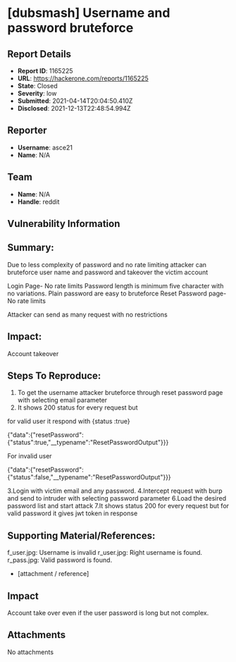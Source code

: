 # [dubsmash] Username and password bruteforce

## Report Details
- **Report ID**: 1165225
- **URL**: https://hackerone.com/reports/1165225
- **State**: Closed
- **Severity**: low
- **Submitted**: 2021-04-14T20:04:50.410Z
- **Disclosed**: 2021-12-13T22:48:54.994Z

## Reporter
- **Username**: asce21
- **Name**: N/A

## Team
- **Name**: N/A
- **Handle**: reddit

## Vulnerability Information
## Summary:
Due to less complexity of password and no rate limiting attacker can bruteforce user name and password and takeover the victim account

Login Page- No rate limits
Password length is minimum five character with no variations. Plain  password are easy to bruteforce 
Reset Password page- No rate limits

Attacker can send as many request with no restrictions

## Impact:
Account takeover

## Steps To Reproduce:


  1. To get the username attacker bruteforce through reset password page with selecting email parameter
 2. It shows 200 status for every request but 

for valid user it respond with {status :true}

{"data":{"resetPassword":{"status":true,"__typename":"ResetPasswordOutput"}}}

For invalid user

{"data":{"resetPassword":{"status":false,"__typename":"ResetPasswordOutput"}}}

 3.Login with victim email and any password.
4.Intercept request with burp and send to intruder with selecting password parameter
6.Load the desired password list and start attack
7.It shows status 200 for every request but for valid password it gives jwt token in response
  

## Supporting Material/References:

f_user.jpg: Username is invalid
r_user.jpg: Right username is found.
r_pass.jpg: Valid password is found.

  * [attachment / reference]

## Impact

Account take over even if the user password is  long but not complex.

## Attachments
No attachments
